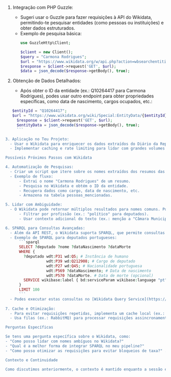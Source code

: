 
1. Integração com PHP Guzzle:
    - Sugeri usar o Guzzle para fazer requisições à API do Wikidata, permitindo-te pesquisar entidades (como pessoas ou instituições) e obter dados estruturados.
    - Exemplo de pesquisa básica:
        ```php
        use GuzzleHttp\Client;

        $client = new Client();
        $query = "Carmona Rodrigues";
        $url = "https://www.wikidata.org/w/api.php?action=wbsearchentities&search=" . urlencode($query) . "&language=pt&format=json";
        $response = $client->request('GET', $url);
        $data = json_decode($response->getBody(), true);
        ```

2. Obtenção de Dados Detalhados: 
    - Após obter o ID da entidade (ex.: Q10264417 para Carmona Rodrigues), podes usar outro endpoint para obter propriedades específicas, como data de nascimento, cargos ocupados, etc.:
  ```php
     $entityId = "Q10264417";
     $url = "https://www.wikidata.org/wiki/Special:EntityData/{$entityId}.json";
       $response = $client->request('GET', $url);
       $entityData = json_decode($response->getBody(), true);
       ```

3. Aplicação no Teu Projeto:
    - Usar o Wikidata para enriquecer os dados extraídos do Diário da República, como associar nomes de pessoas mencionadas nas leis a informações detalhadas (ex.: datas de nascimento, cargos, etc.).
    - Implementar caching e rate limiting para lidar com grandes volumes de requisições, considerando os 2 milhões de registos que mencionaste.

Possíveis Próximos Passos com Wikidata

4. Automatização de Pesquisas:    
    - Criar um script que itere sobre os nomes extraídos dos resumos das leis e pesquise automaticamente no Wikidata, armazenando os resultados na tua base de dados.
    - Exemplo de fluxo:
        - Extrai o nome "Carmona Rodrigues" de um resumo.
        - Pesquisa no Wikidata e obtém o ID da entidade.
        - Recupera dados como cargo, data de nascimento, etc.
        - Armazena na tabela pessoas_mencionadas.

5. Lidar com Ambiguidade:
    - O Wikidata pode retornar múltiplos resultados para nomes comuns. Podes implementar lógica para desambiguar, como:
        - Filtrar por profissão (ex.: "político" para deputados).
        - Usar contexto adicional do texto (ex.: menção a "Câmara Municipal de Lisboa" para Carmona Rodrigues).

6. SPARQL para Consultas Avançadas:
    - Além da API REST, o Wikidata suporta SPARQL, que permite consultas mais complexas. Por exemplo, podes usar SPARQL para encontrar todos os deputados portugueses de uma legislatura específica.
    - Exemplo de SPARQL para deputados portugueses:
        ```sparql
        SELECT ?deputado ?nome ?dataNascimento ?dataMorte
        WHERE {
          ?deputado wdt:P31 wd:Q5; # Instância de humano
                    wdt:P39 wd:Q212908; # Cargo de deputado
                    wdt:P27 wd:Q45; # Nacionalidade portuguesa
                    wdt:P569 ?dataNascimento; # Data de nascimento
                    wdt:P570 ?dataMorte. # Data de morte (opcional)
          SERVICE wikibase:label { bd:serviceParam wikibase:language "pt". }
        }
        LIMIT 100
        ```
    - Podes executar estas consultas no [Wikidata Query Service](https://x.com/i/grok?text=Wikidata%20Query%20Service) ou via API.
        
7. Cache e Otimização:
    - Para evitar requisições repetidas, implementa um cache local (ex.: Redis ou arquivos JSON) para armazenar resultados do Wikidata.
    - Usa filas (ex.: RabbitMQ) para processar requisições assincronamente, especialmente com 2 milhões de registos.

Perguntas Específicas

Se tens uma pergunta específica sobre o Wikidata, como:
- "Como posso lidar com nomes ambíguos no Wikidata?"
- "Qual é a melhor forma de integrar SPARQL no meu pipeline?"
- "Como posso otimizar as requisições para evitar bloqueios de taxa?" ...podes perguntar, e eu posso detalhar com exemplos ou estratégias.

Contexto e Continuidade

Como discutimos anteriormente, o contexto é mantido enquanto a sessão estiver ativa. Se precisares de mudar de dispositivo ou atualizares a página, podes resumir o que estávamos a discutir, e eu posso retomar. Por exemplo, "Estávamos a falar sobre integrar o Wikidata com o Diário da República para extrair dados de pessoas mencionadas nas leis."
